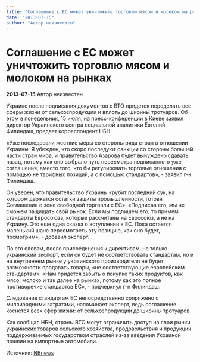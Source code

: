 ```yaml
---
title: "Соглашение с ЕС может уничтожить торговлю мясом и молоком на рынках"
date: "2013-07-15"
author: "Автор неизвестен"
---
```


# Соглашение с ЕС может уничтожить торговлю мясом и молоком на рынках

**2013-07-15** Автор неизвестен

Украине после подписания документов с ВТО придется переделать все сферы жизни от сельхозпродукции и вплоть до ширины тротуаров. Об этом в понедельник, 15 июля, на пресс-конференции в Киеве заявил директор Украинского центра социальной аналитики Евгений Филиндаш, предает корреспондент НБН.

 «Уже последовали жесткие меры со стороны ряда стран в отношении Украины. Я убежден, что скоро последуют санкции со стороны большей части стран мира, и правительство Азарова будет вынуждено сдавать назад, потому как оно выбрало путь пересмотра подписанного уже соглашения, вместо того, что бы регулировать торговые отношения с помощью не тарифных позиций, а с помощью стандартов», - заявил г-н Филиндаш.

Он уверен, что правительство Украины «рубит последний сук, на котором держатся остатки защиты промышленности, готовя Соглашение о зоне свободной торговли с ЕС». «Подписав его, мы не сможем защищать свой рынок. Если мы подпишем его, то примем стандарты Евросоюза, которые рассчитаны на Евросоюз, а не на Украину. Это еще одна сказка о вступлении в ЕС. Пока остается маленький шанс пересмотреть эту позицию, как оно будет, посмотрим», - добавил эксперт.

По его словам, после присоединения к директивам, не только украинский экспорт, если он будет не соответствовать стандартам, но и на внутреннем рынке у украинского производителя не будет возможности продавать товары, «не соответствующие европейским стандартам». «Нам придется забыть о покупке таких продуктов, как мясо, молоко и так далее на рынках, потому как это полное противоречие стандартов ЕС», - подчеркнул г-н Филиндаш.

Следование стандартам ЕС непосредственно сопряжено с миллиардными затратами, напоминает эксперт, ведь соглашение коснется всех сфер жизни: от сельхозпродукции до ширины тротуаров.

Как сообщал НБН, страны ВТО могут ограничить доступ на свои рынки украинских товаров сельского хозяйства, продовольствия и продукции поддерживаемых государством отраслей из-за введения Украиной пошлин на импортные автомобили.

Источник: [NBnews](http://nbnews.com.ua/ru/news/93998/)